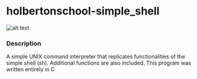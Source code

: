 # holbertonschool-simple_shell
![alt text](https://s3.amazonaws.com/intranet-projects-files/holbertonschool-low_level_programming/235/shell.jpeg)

### Description
A simple UNIX command interpreter that replicates functionalities of the simple shell (sh). Additional functions are also included. This program was written entirely in C
